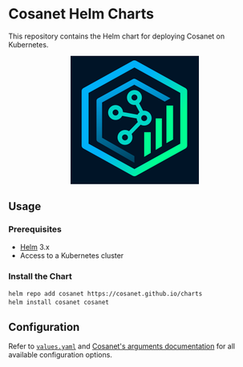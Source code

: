 # Cosanet Helm Charts

This repository contains the Helm chart for deploying Cosanet on Kubernetes.

<p align="center"><a href="https://github.com/cosanet/cosanet" rel="cosanet"><img src="https://raw.githubusercontent.com/cosanet/cosanet/master/logo/cosanet_logo_256.png" alt="Cosanet Logo" width="256"></a></p>

## Usage

### Prerequisites

- [Helm](https://helm.sh/) 3.x
- Access to a Kubernetes cluster

### Install the Chart

```bash
helm repo add cosanet https://cosanet.github.io/charts
helm install cosanet cosanet
```

## Configuration

Refer to [`values.yaml`](https://github.com/cosanet/charts/blob/main/charts/cosanet/values.yaml) and [Cosanet's arguments documentation](https://github.com/cosanet/cosanet#arguments) for all available configuration options.
